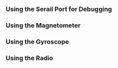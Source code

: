 ### Using the Serail Port for Debugging

### Using the Magnetometer

### Using the Gyroscope

### Using the Radio